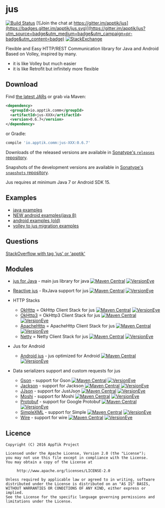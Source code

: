 # jus

[![Build Status](https://travis-ci.org/apptik/jus.svg?branch=master)](https://travis-ci.org/apptik/jus)
[![Join the chat at https://gitter.im/apptik/jus](https://badges.gitter.im/apptik/jus.svg)](https://gitter.im/apptik/jus?utm_source=badge&utm_medium=badge&utm_campaign=pr-badge&utm_content=badge)
[![StackExchange](https://img.shields.io/stackexchange/stackoverflow/t/jus.svg)](http://stackoverflow.com/questions/tagged/jus)

Flexible and Easy HTTP/REST Communication library for Java and Android
Based on Volley, inspired by many.

* it is like Volley but much easier
* it is like Retrofit but infinitely more flexible


## Download

Find [the latest JARs][mvn] or grab via Maven:
```xml
<dependency>
  <groupId>io.apptik.comm</groupId>
  <artifactId>jus-XXX</artifactId>
  <version>0.6.7</version>
</dependency>
```
or Gradle:
```groovy
compile 'io.apptik.comm:jus-XXX:0.6.7'
```

Downloads of the released versions are available in [Sonatype's `releases` repository][release].

Snapshots of the development versions are available in [Sonatype's `snapshots` repository][snap].

Jus requires at minimum Java 7 or Android SDK 15.

## Examples

* [java examples]
* [NEW android examples(java 8)]
* [android examples (old)]
* [volley to jus migration examples]

## Questions

[StackOverflow with tag 'jus' or 'apptik'](http://stackoverflow.com/questions/ask)

## Modules
* [jus for Java][jus-java] - main jus library for java
[![Maven Central](https://img.shields.io/maven-central/v/io.apptik.comm/jus-java.svg?style=flat)](https://maven-badges.herokuapp.com/maven-central/io.apptik.comm/jus-java)
[![VersionEye](https://www.versioneye.com/java/io.apptik.comm:jus-java/0.6.7/badge.svg)](https://www.versioneye.com/java/io.apptik.comm:jus-java/0.6.7)
* [Reactive jus][rx-jus] - RxJava support for jus
[![Maven Central](https://img.shields.io/maven-central/v/io.apptik.comm/rx-jus.svg?style=flat)](https://maven-badges.herokuapp.com/maven-central/io.apptik.comm/rx-jus)
[![VersionEye](https://www.versioneye.com/java/io.apptik.comm:rx-jus/0.6.7/badge.svg)](https://www.versioneye.com/java/io.apptik.comm:rx-jus/0.6.7)
* HTTP Stacks
    * [OkHttp][jus-okhttp] = OkHttp Client Stack for jus
    [![Maven Central](https://img.shields.io/maven-central/v/io.apptik.comm/jus-okhttp.svg?style=flat)](https://maven-badges.herokuapp.com/maven-central/io.apptik.comm/jus-okhttp)
    [![VersionEye](https://www.versioneye.com/java/io.apptik.comm:jus-okhttp/0.6.7/badge.svg)](https://www.versioneye.com/java/io.apptik.comm:jus-okhttp/0.6.7)
    * [OkHttp3][jus-okhttp3] = OkHttp3 Client Stack for jus
    [![Maven Central](https://img.shields.io/maven-central/v/io.apptik.comm/jus-okhttp3.svg?style=flat)](https://maven-badges.herokuapp.com/maven-central/io.apptik.comm/jus-okhttp3)
    [![VersionEye](https://www.versioneye.com/java/io.apptik.comm:jus-okhttp3/0.6.7/badge.svg)](https://www.versioneye.com/java/io.apptik.comm:jus-okhttp3/0.6.7)
    * [ApacheHttp][jus-apachehttp] = ApacheHttp Client Stack for jus
    [![Maven Central](https://img.shields.io/maven-central/v/io.apptik.comm/jus-apachehttp.svg?style=flat)](https://maven-badges.herokuapp.com/maven-central/io.apptik.comm/jus-apachehttp)
    [![VersionEye](https://www.versioneye.com/java/io.apptik.comm:jus-apachehttp/0.6.7/badge.svg)](https://www.versioneye.com/java/io.apptik.comm:jus-apachehttp/0.6.7)
    * [Netty][jus-netty] = Netty Client Stack for jus
    [![Maven Central](https://img.shields.io/maven-central/v/io.apptik.comm/jus-netty.svg?style=flat)](https://maven-badges.herokuapp.com/maven-central/io.apptik.comm/jus-netty)
    [![VersionEye](https://www.versioneye.com/java/io.apptik.comm:jus-netty/0.6.7/badge.svg)](https://www.versioneye.com/java/io.apptik.comm:jus-netty/0.6.7)

* Jus for Android
    * [Android jus][jus-android] - jus optimized for Android
    [![Maven Central](https://img.shields.io/maven-central/v/io.apptik.comm/jus-android.svg?style=flat)](https://maven-badges.herokuapp.com/maven-central/io.apptik.comm/jus-android)
    [![VersionEye](https://www.versioneye.com/java/io.apptik.comm:jus-android/0.6.7/badge.svg)](https://www.versioneye.com/java/io.apptik.comm:jus-android/0.6.7)
* Data serializers support and custom requests for jus
    * [Gson][jus-gson] - support for Gson
    [![Maven Central](https://img.shields.io/maven-central/v/io.apptik.comm/jus-gson.svg?style=flat)](https://maven-badges.herokuapp.com/maven-central/io.apptik.comm/jus-gson)
    [![VersionEye](https://www.versioneye.com/java/io.apptik.comm:jus-gson/0.6.7/badge.svg)](https://www.versioneye.com/java/io.apptik.comm:jus-gson/0.6.7)
    * [Jackson][jus-jackson] - support for Jackson
    [![Maven Central](https://img.shields.io/maven-central/v/io.apptik.comm/jus-jackson.svg?style=flat)](https://maven-badges.herokuapp.com/maven-central/io.apptik.comm/jus-jackson)
    [![VersionEye](https://www.versioneye.com/java/io.apptik.comm:jus-jackson/0.6.7/badge.svg)](https://www.versioneye.com/java/io.apptik.comm:jus-jackson/0.6.7)
    * [JJson][jus-jjson] - support for JustJson
    [![Maven Central](https://img.shields.io/maven-central/v/io.apptik.comm/jus-jjson.svg?style=flat)](https://maven-badges.herokuapp.com/maven-central/io.apptik.comm/jus-jjson)
    [![VersionEye](https://www.versioneye.com/java/io.apptik.comm:jus-jjson/0.6.7/badge.svg)](https://www.versioneye.com/java/io.apptik.comm:jus-jjson/0.6.7)       
    * [Moshi][jus-moshi] - support for Moshi
    [![Maven Central](https://img.shields.io/maven-central/v/io.apptik.comm/jus-moshi.svg?style=flat)](https://maven-badges.herokuapp.com/maven-central/io.apptik.comm/jus-moshi)
    [![VersionEye](https://www.versioneye.com/java/io.apptik.comm:jus-moshi/0.6.7/badge.svg)](https://www.versioneye.com/java/io.apptik.comm:jus-moshi/0.6.7)
    * [Protobuf][jus-protobuf] - support for Google Protobuf
    [![Maven Central](https://img.shields.io/maven-central/v/io.apptik.comm/jus-protobuf.svg?style=flat)](https://maven-badges.herokuapp.com/maven-central/io.apptik.comm/jus-protobuf)
    [![VersionEye](https://www.versioneye.com/java/io.apptik.comm:jus-protobuf/0.6.7/badge.svg)](https://www.versioneye.com/java/io.apptik.comm:jus-protobuf/0.6.7)
    * [SimpleXML][jus-simplexml] - support for Simple
    [![Maven Central](https://img.shields.io/maven-central/v/io.apptik.comm/jus-simplexml.svg?style=flat)](https://maven-badges.herokuapp.com/maven-central/io.apptik.comm/jus-simplexml)
    [![VersionEye](https://www.versioneye.com/java/io.apptik.comm:jus-simplexml/0.6.7/badge.svg)](https://www.versioneye.com/java/io.apptik.comm:jus-simplexml/0.6.7)
    * [Wire][jus-wire] - support for wire
    [![Maven Central](https://img.shields.io/maven-central/v/io.apptik.comm/jus-wire.svg?style=flat)](https://maven-badges.herokuapp.com/maven-central/io.apptik.comm/jus-wire)
	[![VersionEye](https://www.versioneye.com/java/io.apptik.comm:jus-wire/0.6.7/badge.svg)](https://www.versioneye.com/java/io.apptik.comm:jus-wire/0.6.7)
    
## Licence

    Copyright (C) 2016 AppTik Project

    Licensed under the Apache License, Version 2.0 (the "License");
    you may not use this file except in compliance with the License.
    You may obtain a copy of the License at

         http://www.apache.org/licenses/LICENSE-2.0

    Unless required by applicable law or agreed to in writing, software
    distributed under the License is distributed on an "AS IS" BASIS,
    WITHOUT WARRANTIES OR CONDITIONS OF ANY KIND, either express or implied.
    See the License for the specific language governing permissions and
    limitations under the License.

 [mvn]: http://search.maven.org/#search|ga|1|io.apptik.comm.jus
 [release]: https://oss.sonatype.org/content/repositories/releases/io/apptik/comm/
 [snap]: https://oss.sonatype.org/content/repositories/snapshots/io/apptik/comm/
 [jus-android]: https://github.com/apptik/jus/tree/master/android/jus-android
 [jus-android-rx]: https://github.com/apptik/jus/tree/master/android/jus-android-rx
 [jus-gson]: https://github.com/apptik/jus/tree/master/converter/jus-gson
 [jus-jackson]: https://github.com/apptik/jus/tree/master/converter/jus-jackson
 [jus-java]: https://github.com/apptik/jus/tree/master/jus-java
 [jus-jjson]: https://github.com/apptik/jus/tree/master/converter/jus-jjson
 [jus-moshi]: https://github.com/apptik/jus/tree/master/converter/jus-moshi
 [jus-protobuf]: https://github.com/apptik/jus/tree/master/converter/jus-protobuf
 [jus-simplexml]: https://github.com/apptik/jus/tree/master/converter/jus-simplexml
 [jus-wire]: https://github.com/apptik/jus/tree/master/converter/jus-wire
 [retro-jus]: https://github.com/apptik/jus/tree/master/retro-jus
 [rx-jus]: https://github.com/apptik/jus/tree/master/rx-jus
 [jus-okhttp]: https://github.com/apptik/jus/tree/master/stack/jus-okhttp
 [jus-okhttp3]: https://github.com/apptik/jus/tree/master/stack/jus-okhttp3
 [jus-apachehttp]: https://github.com/apptik/jus/tree/master/stack/jus-apachehttp
 [jus-netty]: https://github.com/apptik/jus/tree/master/stack/jus-netty

[java examples]: https://github.com/apptik/jus/tree/master/examples-java
[android examples (old)]: https://github.com/apptik/jus/tree/master/examples-android
[NEW android examples(java 8)]: https://github.com/apptik/jus/tree/master/sample-android
[volley to jus migration examples]: https://github.com/apptik/jus/tree/master/examples-android-volley-migration